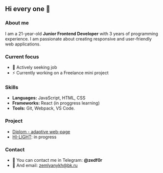 ## Hi every one 👋

### About me
I am a 21-year-old **Junior Frontend Developer** with 3 years of programming experience. I am passionate about creating responsive and user-friendly web applications.

### Current focus
- 🔭 Actively seeking job
- ⚡ Currently working on a Freelance mini project

### Skills

- **Languages:** JavaScript, HTML, CSS
- **Frameworks:** React (in proggress learning)
- **Tools:** Git, Webpack, VS Code.

### Project
- [Diplom - adaptive web-page](https://github.com/zedf0r/mq-diplom)
- [HI-LIGHT](https://github.com/zedf0r/HI-LIGHT-by-zedf0r): in progress

### Contact

- 💼 You can contact me in Telegram: **@zedf0r**
- 💼 And email: [zemlyanykh@bk.ru](mailto:zemlyanykh@bk.ru)
